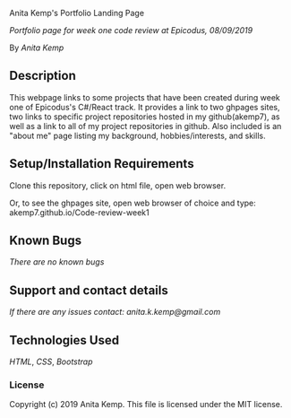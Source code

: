 Anita Kemp's Portfolio Landing Page

 _Portfolio page for week one code review at Epicodus, 08/09/2019_

 By _Anita Kemp_

## Description

This webpage links to some projects that have been created during week one of Epicodus's C#/React track. It provides a link to two ghpages sites, two links to specific project repositories hosted in my github(akemp7), as well as a link to all of my project repositories in github. Also included is an "about me" page listing my background, hobbies/interests, and skills.

## Setup/Installation Requirements

Clone this repository, click on html file, open web browser.

Or, to see the ghpages site, open web browser of choice and type: akemp7.github.io/Code-review-week1



## Known Bugs

_There are no known bugs_

## Support and contact details

_If there are any issues contact: anita.k.kemp@gmail.com_

## Technologies Used

_HTML_,
_CSS_,
_Bootstrap_

### License

Copyright (c) 2019 Anita Kemp.
This file is licensed under the MIT license.
